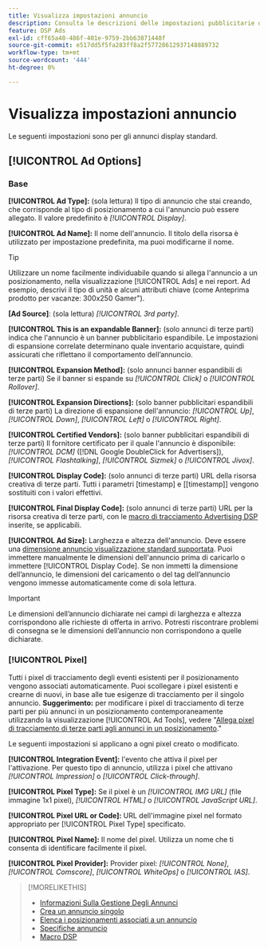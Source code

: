```yaml
---
title: Visualizza impostazioni annuncio
description: Consulta le descrizioni delle impostazioni pubblicitarie disponibili per gli annunci display.
feature: DSP Ads
exl-id: cff65a48-486f-401e-9759-2bb63871448f
source-git-commit: e517dd5f5fa283ff8a2f57728612937148889732
workflow-type: tm+mt
source-wordcount: '444'
ht-degree: 0%

---
```


# Visualizza impostazioni annuncio

Le seguenti impostazioni sono per gli annunci display standard.

## [!UICONTROL Ad Options]

### Base

**[!UICONTROL Ad Type]:** (sola lettura) Il tipo di annuncio che stai creando, che corrisponde al tipo di posizionamento a cui l&#39;annuncio può essere allegato. Il valore predefinito è *[!UICONTROL Display]*.

**[!UICONTROL Ad Name]:** Il nome dell&#39;annuncio. Il titolo della risorsa è utilizzato per impostazione predefinita, ma puoi modificarne il nome.

>[!TIP]
>
> Utilizzare un nome facilmente individuabile quando si allega l&#39;annuncio a un posizionamento, nella visualizzazione [!UICONTROL Ads] e nei report. Ad esempio, descrivi il tipo di unità e alcuni attributi chiave (come Anteprima prodotto per vacanze: 300x250 Gamer&quot;).

**\[Ad Source\]**: (sola lettura) *[!UICONTROL 3rd party]*.

**[!UICONTROL This is an expandable Banner]:** (solo annunci di terze parti) indica che l&#39;annuncio è un banner pubblicitario espandibile. Le impostazioni di espansione correlate determinano quale inventario acquistare, quindi assicurati che riflettano il comportamento dell’annuncio.

**[!UICONTROL Expansion Method]:** (solo annunci banner espandibili di terze parti) Se il banner si espande su *[!UICONTROL Click]* o *[!UICONTROL Rollover]*.

**[!UICONTROL Expansion Directions]:** (solo banner pubblicitari espandibili di terze parti) La direzione di espansione dell&#39;annuncio: *[!UICONTROL Up]*, *[!UICONTROL Down]*, *[!UICONTROL Left]* o *[!UICONTROL Right]*.

**[!UICONTROL Certified Vendors]:** (solo banner pubblicitari espandibili di terze parti) Il fornitore certificato per il quale l&#39;annuncio è disponibile: *[!UICONTROL DCM]* ([!DNL Google DoubleClick for Advertisers]), *[!UICONTROL Flashtalking]*, *[!UICONTROL Sizmek]* o *[!UICONTROL Jivox]*.

**[!UICONTROL Display Code]:** (solo annunci di terze parti) URL della risorsa creativa di terze parti. Tutti i parametri [timestamp] e [[timestamp]] vengono sostituiti con i valori effettivi.

**[!UICONTROL Final Display Code]:** (solo annunci di terze parti) URL per la risorsa creativa di terze parti, con le [macro di tracciamento Advertising DSP](/help/dsp/campaign-management/macros.md) inserite, se applicabili.

**[!UICONTROL Ad Size]:** Larghezza e altezza dell&#39;annuncio. Deve essere una [dimensione annuncio visualizzazione standard supportata](ad-specs.md). Puoi immettere manualmente le dimensioni dell&#39;annuncio prima di caricarlo o immettere [!UICONTROL Display Code]. Se non immetti la dimensione dell’annuncio, le dimensioni del caricamento o del tag dell’annuncio vengono immesse automaticamente come di sola lettura.

>[!IMPORTANT]
>
> Le dimensioni dell’annuncio dichiarate nei campi di larghezza e altezza corrispondono alle richieste di offerta in arrivo. Potresti riscontrare problemi di consegna se le dimensioni dell’annuncio non corrispondono a quelle dichiarate.

### [!UICONTROL Pixel]

Tutti i pixel di tracciamento degli eventi esistenti per il posizionamento vengono associati automaticamente. Puoi scollegare i pixel esistenti e crearne di nuovi, in base alle tue esigenze di tracciamento per il singolo annuncio. **Suggerimento:** per modificare i pixel di tracciamento di terze parti per più annunci in un posizionamento contemporaneamente utilizzando la visualizzazione [!UICONTROL Ad Tools], vedere &quot;[Allega pixel di tracciamento di terze parti agli annunci in un posizionamento](/help/dsp/campaign-management/ads/ad-attach-to-placement.md#attach-pixels-ads).&quot;

Le seguenti impostazioni si applicano a ogni pixel creato o modificato.

**[!UICONTROL Integration Event]:** l&#39;evento che attiva il pixel per l&#39;attivazione. Per questo tipo di annuncio, utilizza i pixel che attivano *[!UICONTROL Impression]* o *[!UICONTROL Click-through]*.

**[!UICONTROL Pixel Type]:** Se il pixel è un *[!UICONTROL IMG URL]* (file immagine 1x1 pixel), *[!UICONTROL HTML]* o *[!UICONTROL JavaScript URL]*.

**[!UICONTROL Pixel URL or Code]:** URL dell&#39;immagine pixel nel formato appropriato per [!UICONTROL Pixel Type] specificato.

**[!UICONTROL Pixel Name]:** Il nome del pixel. Utilizza un nome che ti consenta di identificare facilmente il pixel.

**[!UICONTROL Pixel Provider]:** Provider pixel: *[!UICONTROL None]*, *[!UICONTROL Comscore]*, *[!UICONTROL WhiteOps]* o *[!UICONTROL IAS]*.

>[!MORELIKETHIS]
>
>* [Informazioni Sulla Gestione Degli Annunci](ad-about.md)
>* [Crea un annuncio singolo](ad-create.md)
>* [Elenca i posizionamenti associati a un annuncio](ad-list-placements.md)
>* [Specifiche annuncio](ad-specs.md)
>* [Macro DSP](/help/dsp/campaign-management/macros.md)
